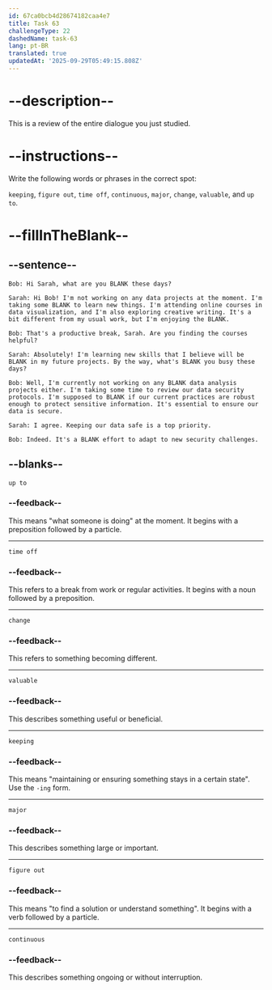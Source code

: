 ```yaml
---
id: 67ca0bcb4d28674182caa4e7
title: Task 63
challengeType: 22
dashedName: task-63
lang: pt-BR
translated: true
updatedAt: '2025-09-29T05:49:15.808Z'
---
```


<!-- REVIEW -->

# --description--

This is a review of the entire dialogue you just studied.

# --instructions--

Write the following words or phrases in the correct spot:

`keeping`, `figure out`, `time off`, `continuous`, `major`, `change`, `valuable`, and `up to`.

# --fillInTheBlank--

## --sentence--

`Bob: Hi Sarah, what are you BLANK these days?`

`Sarah: Hi Bob! I'm not working on any data projects at the moment. I'm taking some BLANK to learn new things. I'm attending online courses in data visualization, and I'm also exploring creative writing. It's a bit different from my usual work, but I'm enjoying the BLANK.`

`Bob: That's a productive break, Sarah. Are you finding the courses helpful?`

`Sarah: Absolutely! I'm learning new skills that I believe will be BLANK in my future projects. By the way, what's BLANK you busy these days?`

`Bob: Well, I'm currently not working on any BLANK data analysis projects either. I'm taking some time to review our data security protocols. I'm supposed to BLANK if our current practices are robust enough to protect sensitive information. It's essential to ensure our data is secure.`

`Sarah: I agree. Keeping our data safe is a top priority.`

`Bob: Indeed. It's a BLANK effort to adapt to new security challenges.`

## --blanks--

`up to`  

### --feedback-- 

This means "what someone is doing" at the moment. It begins with a preposition followed by a particle.

---

`time off`

### --feedback--

This refers to a break from work or regular activities. It begins with a noun followed by a preposition.

---

`change`

### --feedback--

This refers to something becoming different.

---

`valuable`

### --feedback--

This describes something useful or beneficial.

---

`keeping`

### --feedback--

This means "maintaining or ensuring something stays in a certain state". Use the `-ing` form.

---

`major`

### --feedback--  

This describes something large or important. 

---

`figure out`

### --feedback--

This means "to find a solution or understand something". It begins with a verb followed by a particle.  

---

`continuous`

### --feedback--  

This describes something ongoing or without interruption.
